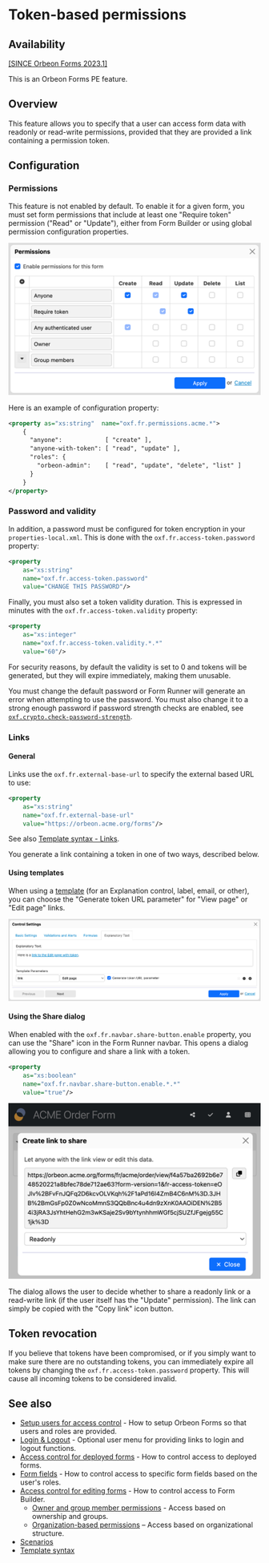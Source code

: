 # Token-based permissions

## Availability

[\[SINCE Orbeon Forms 2023.1\]](/release-notes/orbeon-forms-2023.1.md)

This is an Orbeon Forms PE feature.

## Overview

This feature allows you to specify that a user can access form data with readonly or read-write permissions, provided that they are provided a link containing a permission token.

## Configuration

### Permissions

This feature is not enabled by default. To enable it for a given form, you must set form permissions that include at least one "Require token" permission ("Read" or "Update"), either from Form Builder or using global permission configuration properties.

![Form Builder Permissions](../images/dialog-permissions-token.png)

Here is an example of configuration property:

```xml
<property as="xs:string"  name="oxf.fr.permissions.acme.*">
    {
      "anyone":            [ "create" ],
      "anyone-with-token": [ "read", "update" ],
      "roles": {
        "orbeon-admin":    [ "read", "update", "delete", "list" ]
      }
    }
</property>
```

### Password and validity

In addition, a password must be configured for token encryption in your `properties-local.xml`. This is done with the `oxf.fr.access-token.password` property:

```xml
<property
    as="xs:string"
    name="oxf.fr.access-token.password"
    value="CHANGE THIS PASSWORD"/>
```

Finally, you must also set a token validity duration. This is expressed in minutes with the `oxf.fr.access-token.validity` property:

```xml
<property 
    as="xs:integer"
    name="oxf.fr.access-token.validity.*.*"
    value="60"/>
```

For security reasons, by default the validity is set to 0 and tokens will be generated, but they will expire immediately, making them unusable.

You must change the default password or Form Runner will generate an error when attempting to use the password. You must also change it to a strong enough password if password strength checks are enabled, see [`oxf.crypto.check-password-strength`](/configuration/properties/general.md#oxf.crypto.check-password-strength).

### Links

#### General

Links use the `oxf.fr.external-base-url` to specify the external based URL to use: 

```xml
<property 
    as="xs:string"
    name="oxf.fr.external-base-url"
    value="https://orbeon.acme.org/forms"/>
```

See also [Template syntax - Links](/form-builder/template-syntax.md#links).

You generate a link containing a token in one of two ways, described below.

#### Using templates

When using a [template](/form-builder/template-syntax.md#links) (for an Explanation control, label, email, or other), you can choose the "Generate token URL parameter" for "View page" or "Edit page" links.

![Linking to a page with a token](../images/control-settings-edit-link-token.png)

#### Using the Share dialog

When enabled with the `oxf.fr.navbar.share-button.enable` property, you can use the "Share" icon in the Form Runner navbar. This opens a dialog allowing you to configure and share a link with a token.  

```xml
<property
    as="xs:boolean"
    name="oxf.fr.navbar.share-button.enable.*.*"
    value="true"/>
```

![Share icon and dialog](../images/dialog-share.png)

The dialog allows the user to decide whether to share a readonly link or a read-write link (if the user itself has the "Update" permission). The link can simply be copied with the "Copy link" icon button.

## Token revocation

If you believe that tokens have been compromised, or if you simply want to make sure there are no outstanding tokens, you can immediately expire all tokens by changing the `oxf.fr.access-token.password` property. This will cause all incoming tokens to be considered invalid.

## See also 

- [Setup users for access control](users.md) - How to setup Orbeon Forms so that users and roles are provided.
- [Login & Logout](login-logout.md) - Optional user menu for providing links to login and logout functions.
- [Access control for deployed forms](deployed-forms.md) - How to control access to deployed forms.
- [Form fields](form-fields.md) - How to control access to specific form fields based on the user's roles.
- [Access control for editing forms](editing-forms.md) - How to control access to Form Builder.
    - [Owner and group member permissions](owner-group.md) - Access based on ownership and groups.
    - [Organization-based permissions](organization.md) – Access based on organizational structure.
- [Scenarios](scenarios.md)
- [Template syntax](/form-builder/template-syntax.md)